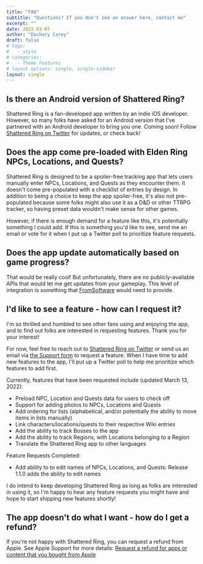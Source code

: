 ```yaml
---
title: "FAQ"
subtitle: "Questions? If you don't see an answer here, contact me"
excerpt: ""
date: 2022-03-07
author: "Dachary Carey"
draft: false
# tags:
#   - style
# categories:
#   - Theme Features
# layout options: single, single-sidebar
layout: single
---
```


## Is there an Android version of Shattered Ring?

Shattered Ring is a fan-developed app written by an indie iOS developer.
However, so many folks have asked for an Android version that I've partnered
with an Android developer to bring you one. Coming soon! Follow 
[Shattered Ring on Twitter](https://twitter.com/shattered_ring) 
for updates, or check back!

## Does the app come pre-loaded with Elden Ring NPCs, Locations, and Quests?

Shattered Ring is designed to be a spoiler-free tracking app that lets users
manually enter NPCs, Locations, and Quests as they encounter them. It doesn't
come pre-populated with a checklist of entries by design. In addition to being
a choice to keep the app spoiler-free, it's also not pre-populated because some
folks might also use it as a D&D or other TTRPG tracker, so having preset data
wouldn't make sense for other games.

However, if there is enough demand for a feature like this, it's potentially 
something I could add. If this is something you'd like to see, send me an 
email or vote for it when I put up a Twitter poll to prioritize feature requests.

## Does the app update automatically based on game progress?

That would be really cool! But unfortunately, there are no publicly-available
APIs that would let me get updates from your gameplay. This level of integration
is something that [FromSoftware](https://www.fromsoftware.jp/) would need to provide.

## I'd like to see a feature - how can I request it?

I'm so thrilled and humbled to see other fans using and enjoying the app, and
to find out folks are interested in requesting features. Thank you for your
interest! 

For now, feel free to reach out to [Shattered Ring on Twitter](https://twitter.com/shattered_ring)
or send us an email via [the Support form](/contact/) to request a feature.
When I have time to add new features to the app, I'll put up a Twitter
poll to help me prioritize which features to add first.

Currently, features that have been requested include (updated March 13, 2022):

- Preload NPC, Location and Quests data for users to check off
- Support for adding photos to NPCs, Locations and Quests
- Add ordering for lists (alphabetical, and/or potentially the ability to move items in lists manually)
- Link characters/locations/quests to their respective Wiki entries
- Add the ability to track Bosses to the app
- Add the ability to track Regions, with Locations belonging to a Region
- Translate the Shattered Ring app to other languages

Feature Requests Completed:
- Add ability to to edit names of NPCs, Locations, and Quests: Release 1.1.0 adds the ability to edit names

I do intend to keep developing Shattered Ring as long as folks are interested
in using it, so I'm happy to hear any feature requests you might
have and hope to start shipping new features shortly!

## The app doesn't do what I want - how do I get a refund?

If you're not happy with Shattered Ring, you can request a
refund from Apple. See Apple Support for more details: 
[Request a refund for apps or content that you bought from Apple](https://support.apple.com/en-us/HT204084)
